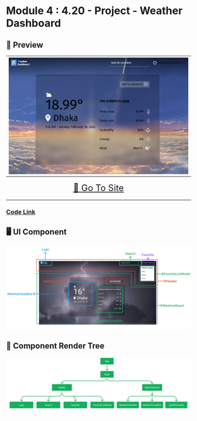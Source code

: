 # Module 4 : 4.20 - Project - Weather Dashboard

## 🎥 Preview

| [![preview](./for_readme/preview.png)](https://weather-dashboard-amber.vercel.app/ "🚀 Go to site")    |
| ------------------------------------------------------------------------------------------------------ |
| <p align="center"><font size=5>[🚀 Go To Site](https://weather-dashboard-amber.vercel.app/)</font></p> |

### [Code Link](https://github.com/ansanonymo/weather-dashboard)

## 🖥️ UI Component

![UI Component](./for_readme/ui_component.jpg)

## 🌳 Component Render Tree

![Component Rener Tree](./for_readme/component_render_tree.jpg)
